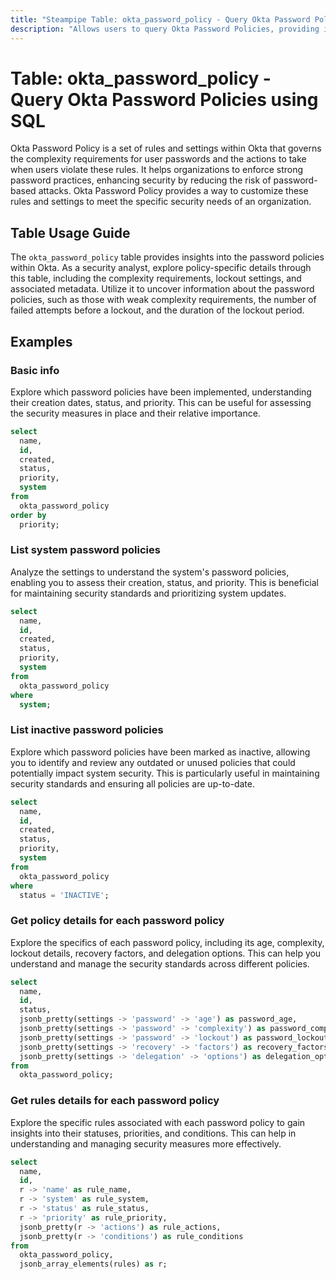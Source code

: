 ```yaml
---
title: "Steampipe Table: okta_password_policy - Query Okta Password Policies using SQL"
description: "Allows users to query Okta Password Policies, providing insights into the password policy configurations and rules within an Okta organization."
---
```


# Table: okta_password_policy - Query Okta Password Policies using SQL

Okta Password Policy is a set of rules and settings within Okta that governs the complexity requirements for user passwords and the actions to take when users violate these rules. It helps organizations to enforce strong password practices, enhancing security by reducing the risk of password-based attacks. Okta Password Policy provides a way to customize these rules and settings to meet the specific security needs of an organization.

## Table Usage Guide

The `okta_password_policy` table provides insights into the password policies within Okta. As a security analyst, explore policy-specific details through this table, including the complexity requirements, lockout settings, and associated metadata. Utilize it to uncover information about the password policies, such as those with weak complexity requirements, the number of failed attempts before a lockout, and the duration of the lockout period.

## Examples

### Basic info
Explore which password policies have been implemented, understanding their creation dates, status, and priority. This can be useful for assessing the security measures in place and their relative importance.

```sql
select
  name,
  id,
  created,
  status,
  priority,
  system
from
  okta_password_policy
order by
  priority;
```

### List system password policies
Analyze the settings to understand the system's password policies, enabling you to assess their creation, status, and priority. This is beneficial for maintaining security standards and prioritizing system updates.

```sql
select
  name,
  id,
  created,
  status,
  priority,
  system
from
  okta_password_policy
where
  system;
```

### List inactive password policies
Explore which password policies have been marked as inactive, allowing you to identify and review any outdated or unused policies that could potentially impact system security. This is particularly useful in maintaining security standards and ensuring all policies are up-to-date.

```sql
select
  name,
  id,
  created,
  status,
  priority,
  system
from
  okta_password_policy
where
  status = 'INACTIVE';
```

### Get policy details for each password policy
Explore the specifics of each password policy, including its age, complexity, lockout details, recovery factors, and delegation options. This can help you understand and manage the security standards across different policies.

```sql
select
  name,
  id,
  status,
  jsonb_pretty(settings -> 'password' -> 'age') as password_age,
  jsonb_pretty(settings -> 'password' -> 'complexity') as password_complexity,
  jsonb_pretty(settings -> 'password' -> 'lockout') as password_lockout,
  jsonb_pretty(settings -> 'recovery' -> 'factors') as recovery_factors,
  jsonb_pretty(settings -> 'delegation' -> 'options') as delegation_options
from
  okta_password_policy;
```

### Get rules details for each password policy
Explore the specific rules associated with each password policy to gain insights into their statuses, priorities, and conditions. This can help in understanding and managing security measures more effectively.

```sql
select
  name,
  id,
  r -> 'name' as rule_name,
  r -> 'system' as rule_system,
  r -> 'status' as rule_status,
  r -> 'priority' as rule_priority,
  jsonb_pretty(r -> 'actions') as rule_actions,
  jsonb_pretty(r -> 'conditions') as rule_conditions
from
  okta_password_policy,
  jsonb_array_elements(rules) as r;
```